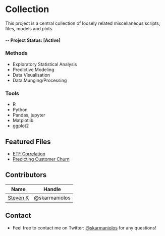 # Collection
This project is a central collection of loosely related miscellaneous scripts, files, models and plots. 

#### -- Project Status: [Active]

### Methods
* Exploratory Statistical Analysis
* Predictive Modeling
* Data Visualisation
* Data Munging/Processing

### Tools
* R
* Python
* Pandas, jupyter
* Matplotlib
* ggplot2

## Featured Files
* [ETF Correlation](https://github.com/skarmaniolos/statistical-modelling/blob/master/code/correlation_etfs.R)
* [Predicting Customer Churn](https://github.com/skarmaniolos/statistical-modelling/blob/master/code/notebooks/Predicting%20Customer%20Churn.ipynb)


## Contributors

| Name    | Handle   		  | 
|---------|-------------------|
|[Steven K](https://github.com/skarmaniolos)| @skarmaniolos        |

## Contact
* Feel free to contact me on Twitter: [@skarmaniolos](https://twitter.com/skarmaniolos) for any questions!
